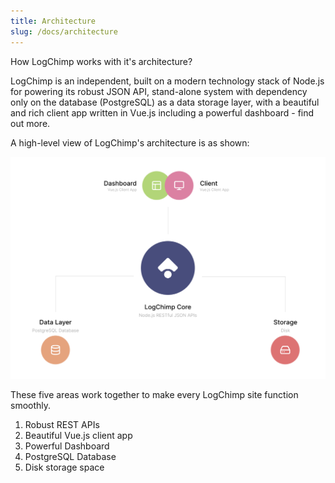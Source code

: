```yaml
---
title: Architecture
slug: /docs/architecture
---
```


How LogChimp works with it's architecture?

LogChimp is an independent, built on a modern technology stack of Node.js for powering its robust JSON API, stand-alone system with dependency only on the database (PostgreSQL) as a data storage layer, with a beautiful and rich client app written in Vue.js including a powerful dashboard - find out more.

A high-level view of LogChimp's architecture is as shown:

![LogChimp Architecture](/images/docs/logchimp-architecture.png)

These five areas work together to make every LogChimp site function smoothly.

1. Robust REST APIs
2. Beautiful Vue.js client app
3. Powerful Dashboard
4. PostgreSQL Database
5. Disk storage space
